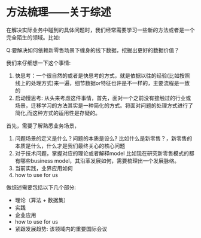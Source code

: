 # 方法梳理——关于综述

在解决实际业务中碰到的具体问题时，我们经常需要学习一些新的方法或者是一个完全陌生的领域。比如:

Q:要解决如何依赖新零售场景下缠身的线下数据，挖掘出更好的数据价值？


我们来仔细想一下这个事情:
1. 快思考：一个很自然的或者是快思考的方式，就是依据以往的经验(比如按照线上的处理方式)来一遍，细节数据or特征也许是不一样的，主要流程是一致的
2. 启动慢思考: 从头来考虑这件事情，首先，面对一个之前没有接触过的行业或场景，迁移学习的方法其实是一种简化的方式。将面对问题的处理方式进行了简化,而这种方式的适用性是存疑的。

首先，需要了解熟悉业务场景，
1. 问题场景的定义是什么？问题的本质是设么?
比如什么是新零售？，新零售的本质是什么，什么才是我们最终关心的核心问题
2. 对于技术问题，掌握对应的理论或者解释model
比如现在研究新零售模式的都有哪些business model，其沿革发展如何，需要梳理出一个发展脉络。
3. 当前实践，业界应用如何
4. how to use for us


做综述需要包括以下几个部分:

- 理论（算法 + 数据集）
- 实践
- 企业应用
- how to use for us
- 紧跟发展趋势: 该领域内的重要国际会议


